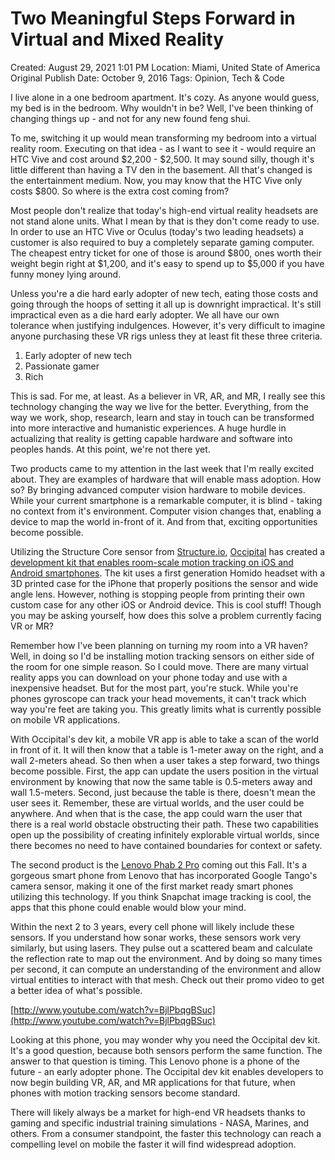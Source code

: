 # Two Meaningful Steps Forward in Virtual and Mixed Reality

Created: August 29, 2021 1:01 PM
Location: Miami, United State of America
Original Publish Date: October 9, 2016
Tags: Opinion, Tech & Code

I live alone in a one bedroom apartment. It's cozy. As anyone would guess, my bed is in the bedroom. Why wouldn't in be? Well, I've been thinking of changing things up - and not for any new found feng shui.

To me, switching it up would mean transforming my bedroom into a virtual reality room. Executing on that idea - as I want to see it - would require an HTC Vive and cost around $2,200 - $2,500. It may sound silly, though it's little different than having a TV den in the basement. All that's changed is the entertainment medium. Now, you may know that the HTC Vive only costs $800. So where is the extra cost coming from?

Most people don't realize that today's high-end virtual reality headsets are not stand alone units. What I mean by that is they don't come ready to use. In order to use an HTC Vive or Oculus (today's two leading headsets) a customer is also required to buy a completely separate gaming computer. The cheapest entry ticket for one of those is around $800, ones worth their weight begin right at $1,200, and it's easy to spend up to $5,000 if you have funny money lying around.

Unless you're a die hard early adopter of new tech, eating those costs and going through the hoops of setting it all up is downright impractical. It's still impractical even as a die hard early adopter. We all have our own tolerance when justifying indulgences. However, it's very difficult to imagine anyone purchasing these VR rigs unless they at least fit these three criteria.

1. Early adopter of new tech
2. Passionate gamer
3. Rich

This is sad. For me, at least. As a believer in VR, AR, and MR, I really see this technology changing the way we live for the better. Everything, from the way we work, shop, research, learn and stay in touch can be transformed into more interactive and humanistic experiences. A huge hurdle in actualizing that reality is getting capable hardware and software into peoples hands. At this point, we're not there yet.

Two products came to my attention in the last week that I'm really excited about. They are examples of hardware that will enable mass adoption. How so? By bringing advanced computer vision hardware to mobile devices. While your current smartphone is a remarkable computer, it is blind - taking no context from it's environment. Computer vision changes that, enabling a device to map the world in-front of it. And from that, exciting opportunities become possible.

Utilizing the Structure Core sensor from [Structure.io](http://structure.io/), [Occipital](https://occipital.com/) has created a [development kit that enables room-scale motion tracking on iOS and Android smartphones](http://structure.io/use/vr-positional-tracking). The kit uses a first generation Homido headset with a 3D printed case for the iPhone that properly positions the sensor and wide angle lens. However, nothing is stopping people from printing their own custom case for any other iOS or Android device. This is cool stuff! Though you may be asking yourself, how does this solve a problem currently facing VR or MR?

Remember how I've been planning on turning my room into a VR haven? Well, in doing so I'd be installing motion tracking sensors on either side of the room for one simple reason. So I could move. There are many virtual reality apps you can download on your phone today and use with a inexpensive headset. But for the most part, you're stuck. While you're phones gyroscope can track your head movements, it can't track which way you're feet are taking you. This greatly limits what is currently possible on mobile VR applications.

With Occipital's dev kit, a mobile VR app is able to take a scan of the world in front of it. It will then know that a table is 1-meter away on the right, and a wall 2-meters ahead. So then when a user takes a step forward, two things become possible. First, the app can update the users position in the virtual environment by knowing that now the same table is 0.5-meters away and wall 1.5-meters. Second, just because the table is there, doesn't mean the user sees it. Remember, these are virtual worlds, and the user could be anywhere. And when that is the case, the app could warn the user that there is a real world obstacle obstructing their path. These two capabilities open up the possibility of creating infinitely explorable virtual worlds, since there becomes no need to have contained boundaries for context or safety.

The second product is the [Lenovo Phab 2 Pro](http://shop.lenovo.com/us/en/tango/) coming out this Fall. It's a gorgeous smart phone from Lenovo that has incorporated Google Tango's camera sensor, making it one of the first market ready smart phones utilizing this technology. If you think Snapchat image tracking is cool, the apps that this phone could enable would blow your mind.

Within the next 2 to 3 years, every cell phone will likely include these sensors. If you understand how sonar works, these sensors work very similarly, but using lasers. They pulse out a scattered beam and calculate the reflection rate to map out the environment. And by doing so many times per second, it can compute an understanding of the environment and allow virtual entities to interact with that mesh. Check out their promo video to get a better idea of what's possible.

[http://www.youtube.com/watch?v=BjlPbqgBSuc](http://www.youtube.com/watch?v=BjlPbqgBSuc)

Looking at this phone, you may wonder why you need the Occipital dev kit. It's a good question, because both sensors perform the same function. The answer to that question is timing. This Lenovo phone is a phone of the future - an early adopter phone. The Occipital dev kit enables developers to now begin building VR, AR, and MR applications for that future, when phones with motion tracking sensors become standard.

There will likely always be a market for high-end VR headsets thanks to gaming and specific industrial training simulations - NASA, Marines, and others. From a consumer standpoint, the faster this technology can reach a compelling level on mobile the faster it will find widespread adoption.